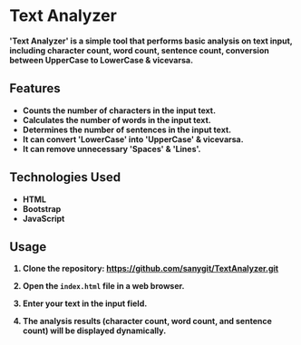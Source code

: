 # Text Analyzer

<B>'Text Analyzer'<B> is a simple tool that performs basic analysis on text input, including character count, word count, sentence count, conversion between UpperCase to LowerCase & vicevarsa.

## Features

- Counts the number of characters in the input text.
- Calculates the number of words in the input text.
- Determines the number of sentences in the input text.
- It can convert 'LowerCase' into 'UpperCase' & vicevarsa.
- It can remove unnecessary 'Spaces' & 'Lines'.

## Technologies Used

- HTML
- Bootstrap
- JavaScript

## Usage

1. Clone the repository: https://github.com/sanygit/TextAnalyzer.git
2. Open the `index.html` file in a web browser.

3. Enter your text in the input field.

4. The analysis results (character count, word count, and sentence count) will be displayed dynamically.

